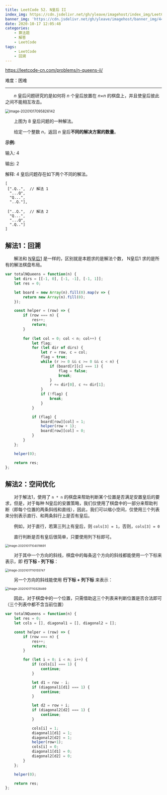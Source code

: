 ```yaml
---
title: LeetCode 52. N皇后 II
index_img: https://cdn.jsdelivr.net/gh/yleave/imagehost/index_img/LeetCode.jpg
banner_img: 'https://cdn.jsdelivr.net/gh/yleave/imagehost/banner_img/44.png'
date: 2020-10-17 12:05:48
categories:
    - 算法题
    - 解答
    - LeetCode
tags:
    - LeetCode
    - 回溯
---
```



https://leetcode-cn.com/problems/n-queens-ii/

难度：困难

----

&emsp;&emsp;*n* 皇后问题研究的是如何将 *n* 个皇后放置在 *n*×*n* 的棋盘上，并且使皇后彼此之间不能相互攻击。

<img src="https://cdn.jsdelivr.net/gh/yleave/imagehost/img/image-20201017095826142.png" alt="image-20201017095826142" style="zoom:80%;" />

&emsp;&emsp;上图为 8 皇后问题的一种解法。

&emsp;&emsp;给定一个整数 *n*，返回 *n* 皇后**不同的解决方案的数量**。



**示例:**

输入: 4

输出: 2

解释: 4 皇后问题存在如下两个不同的解法。

```
[
 [".Q..",  // 解法 1
  "...Q",
  "Q...",
  "..Q."],

 ["..Q.",  // 解法 2
  "Q...",
  "...Q",
  ".Q.."]
]
```



## 解法1：回溯

&emsp;&emsp;解法和 [N皇后1](http://yleave.top/2020/10/17/%E7%AE%97%E6%B3%95%E9%A2%98/%E8%A7%A3%E7%AD%94/LeetCode/51-N%E7%9A%87%E5%90%8E/) 是一样的，区别就是本题求的是解法个数， N皇后1 求的是所有的解法棋盘布局。

```js
var totalNQueens = function(n) {
    let dirs = [[-1, 0], [-1, -1], [-1, 1]];
    let res = 0;

    let board = new Array(n).fill(0).map(v => {
        return new Array(n).fill(0);
    });

    const helper = (row) => {
        if (row === n) {
            res++;
            return;
        }
        
        for (let col = 0; col < n; col++) {
            let flag;
            for (let dir of dirs) {
                let r = row, c = col;
                flag = true;
                while (r >= 0 && c >= 0 && c < n) {
                    if (board[r][c] === 1) {
                        flag = false;
                        break;
                    }
                    r += dir[0], c += dir[1];
                }
                if (!flag) {
                    break;
                }
            }

            if (flag) {
                board[row][col] = 1;
                helper(row + 1);
                board[row][col] = 0;
            }
        }
    };

    helper(0);

    return res;
};
```

## 解法2：空间优化

&emsp;&emsp;对于解法1，使用了 `n * n` 的棋盘来帮助判断某个位置是否满足安置皇后的要求，但是，对于每种 N皇后的安置策略，我们仅使用了棋盘中的一部分来帮助判断（即每个位置的两条斜线和直线），因此，我们可以缩小空间，仅使用三个列表来分别表示直行、和两条斜行上是否有皇后。

&emsp;&emsp;例如，对于直行，若第三列上有皇后，则 `cols[3] = 1`，否则，`cols[3] = 0`

&emsp;&emsp;直行判断是否有皇后很简单，只要使用列下标即可。

<img src="https://cdn.jsdelivr.net/gh/yleave/imagehost/img/image-20201017104019691.png" alt="image-20201017104019691" style="zoom:67%;" />

&emsp;&emsp;对于其中一个方向的斜线，棋盘中的每条这个方向的斜线都能使用一个下标来表示，即 **行下标 - 列下标**：

<img src="https://cdn.jsdelivr.net/gh/yleave/imagehost/img/image-20201017110155747.png" alt="image-20201017110155747" style="zoom:67%;" />

&emsp;&emsp;另一个方向的斜线能使用 **行下标 + 列下标** 来表示：

<img src="https://cdn.jsdelivr.net/gh/yleave/imagehost/img/image-20201017110328469.png" alt="image-20201017110328469" style="zoom:67%;" />

&emsp;&emsp;因此，对于棋盘中的一个位置，只需借助这三个列表来判断位置是否合法即可（三个列表中都不含当前位置）

```js
var totalNQueens = function(n) {
    let res = 0;
    let cols = [], diagonal1 = [], diagonal2 = [];

    const helper = (row) => {
        if (row === n) {
            res++;
            return;
        }

        for (let i = 0; i < n; i++) {
            if (cols[i] === 1) {
                continue;
            }

            let d1 = row - i;
            if (diagonal1[d1] === 1) {
                continue;
            }

            let d2 = row + i;
            if (diagonal2[d2] === 1) {
                continue;
            }

            cols[i] = 1;
            diagonal1[d1] = 1;
            diagonal2[d2] = 1;
            helper(row+1);
            cols[i] = 0;
            diagonal1[d1] = 0;
            diagonal2[d2] = 0;
        }
    };

    helper(0);

    return res;
};
```

